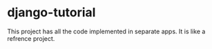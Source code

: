 # django-tutorial
This project has all the code implemented in separate apps. It is like a refrence project.
